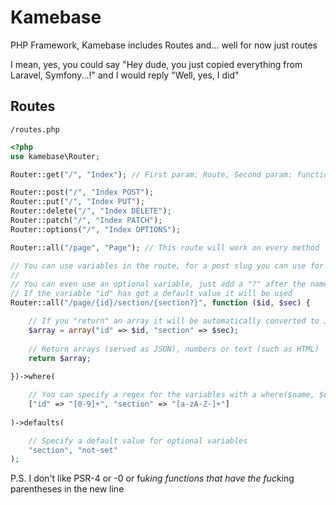 # Kamebase
PHP Framework, Kamebase includes Routes and... well for now just routes

I mean, yes, you could say "Hey dude, you just copied everything from Laravel, Symfony...!" and I would reply "Well, yes, I did"

## Routes
`/routes.php`
```php
<?php
use kamebase\Router;

Router::get("/", "Index"); // First param: Route, Second param: function or text

Router::post("/", "Index POST");
Router::put("/", "Index PUT");
Router::delete("/", "Index DELETE");
Router::patch("/", "Index PATCH");
Router::options("/", "Index OPTIONS");

Router::all("/page", "Page"); // This route will work on every method

// You can use variables in the route, for a post slug you can use for example /blog/{post}
//
// You can even use an optional variable, just add a "?" after the name, like /user/{id?}
// If the variable "id" has got a default value it will be used
Router::all("/page/{id}/section/{section?}", function ($id, $sec) {

    // If you "return" an array it will be automatically converted to JSON
    $array = array("id" => $id, "section" => $sec);
    
    // Return arrays (served as JSON), numbers or text (such as HTML)
    return $array;
    
})->where(

    // You can specify a regex for the variables with a where($name, $expression);
    ["id" => "[0-9]+", "section" => "[a-zA-Z-]+"]
    
)->defaults(

    // Specify a default value for optional variables
    "section", "not-set"
);
```

P.S. I don't like PSR-4 or -0 or fu*king functions that have the fuc*king parentheses in the new line
